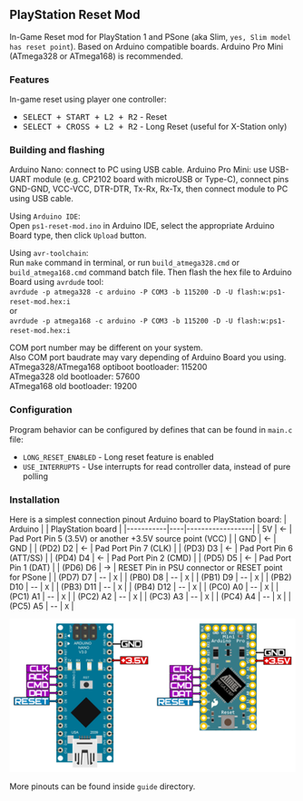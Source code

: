## PlayStation Reset Mod
In-Game Reset mod for PlayStation 1 and PSone (aka Slim, `yes, Slim model has reset point`).
Based on Arduino compatible boards. Arduino Pro Mini (ATmega328 or ATmega168) is recommended.

### Features
In-game reset using player one controller:
 - <kbd>SELECT + START + L2 + R2</kbd> - Reset
 - <kbd>SELECT + CROSS + L2 + R2</kbd> - Long Reset (useful for X-Station only)

### Building and flashing
Arduino Nano: connect to PC using USB cable.
Arduino Pro Mini: use USB-UART module (e.g. CP2102 board with microUSB or Type-C), connect pins GND-GND, VCC-VCC, DTR-DTR, Tx-Rx, Rx-Tx, then connect module to PC using USB cable.

Using `Arduino IDE`:<br>
Open `ps1-reset-mod.ino` in Arduino IDE, select the appropriate Arduino Board type, then click `Upload` button.

Using `avr-toolchain`:<br>
Run `make` command in terminal, or run `build_atmega328.cmd` or `build_atmega168.cmd` command batch file.
Then flash the hex file to Arduino Board using `avrdude` tool:<br>
`avrdude -p atmega328 -c arduino -P COM3 -b 115200 -D -U flash:w:ps1-reset-mod.hex:i`<br>
or<br>
`avrdude -p atmega168 -c arduino -P COM3 -b 115200 -D -U flash:w:ps1-reset-mod.hex:i`<br>

COM port number may be different on your system.<br>
Also COM port baudrate may vary depending of Arduino Board you using.<br>
ATmega328/ATmega168 optiboot bootloader: 115200<br>
ATmega328 old bootloader: 57600<br>
ATmega168 old bootloader: 19200<br>

### Configuration
Program behavior can be configured by defines that can be found in `main.c` file:
- `LONG_RESET_ENABLED` - Long reset feature is enabled
- `USE_INTERRUPTS` - Use interrupts for read controller data, instead of pure polling

### Installation
Here is a simplest connection pinout Arduino board to PlayStation board:
| Arduino   |    | PlayStation board  |
|-----------|----|------------------|
|       5V  | <- | Pad Port Pin 5 (3.5V) or another +3.5V source point (VCC) |
|       GND | <- | GND |
| (PD2) D2  | <- | Pad Port Pin 7 (CLK) |
| (PD3) D3  | <- | Pad Port Pin 6 (ATT/SS) |
| (PD4) D4  | <- | Pad Port Pin 2 (CMD) |
| (PD5) D5  | <- | Pad Port Pin 1 (DAT) |
| (PD6) D6  | -> | RESET Pin in PSU connector or RESET point for PSone |
| (PD7) D7  | -- | `X` |
| (PB0) D8  | -- | `X` |
| (PB1) D9  | -- | `X` |
| (PB2) D10 | -- | `X` |
| (PB3) D11 | -- | `X` |
| (PB4) D12 | -- | `X` |
| (PC0) A0  | -- | `X` |
| (PC1) A1  | -- | `X` |
| (PC2) A2  | -- | `X` |
| (PC3) A3  | -- | `X` |
| (PC4) A4  | -- | `X` |
| (PC5) A5  | -- | `X` |

<p align="center"><img src="/guide/arduino-pins.png" width="600"/></p>

More pinouts can be found inside `guide` directory.

